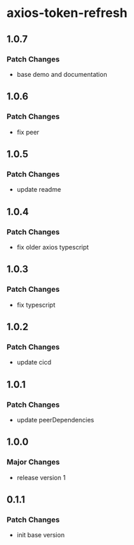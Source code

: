 # axios-token-refresh

## 1.0.7

### Patch Changes

- base demo and documentation

## 1.0.6

### Patch Changes

- fix peer

## 1.0.5

### Patch Changes

- update readme

## 1.0.4

### Patch Changes

- fix older axios typescript

## 1.0.3

### Patch Changes

- fix typescript

## 1.0.2

### Patch Changes

- update cicd

## 1.0.1

### Patch Changes

- update peerDependencies

## 1.0.0

### Major Changes

- release version 1

## 0.1.1

### Patch Changes

- init base version
